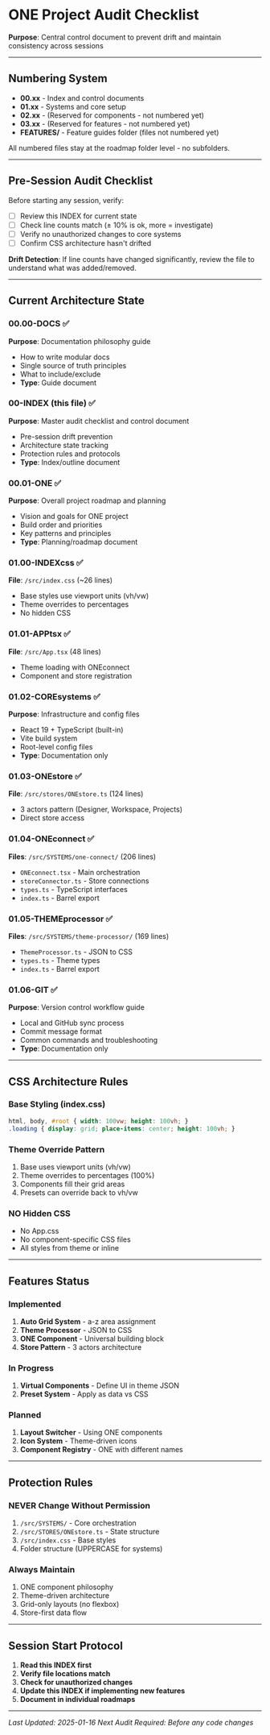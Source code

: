 # ONE Project Audit Checklist

**Purpose**: Central control document to prevent drift and maintain consistency across sessions

---

## Numbering System

- **00.xx** - Index and control documents
- **01.xx** - Systems and core setup
- **02.xx** - (Reserved for components - not numbered yet)
- **03.xx** - (Reserved for features - not numbered yet)
- **FEATURES/** - Feature guides folder (files not numbered yet)

All numbered files stay at the roadmap folder level - no subfolders.

---

## Pre-Session Audit Checklist

Before starting any session, verify:
- [ ] Review this INDEX for current state
- [ ] Check line counts match (± 10% is ok, more = investigate)
- [ ] Verify no unauthorized changes to core systems
- [ ] Confirm CSS architecture hasn't drifted

**Drift Detection**: If line counts have changed significantly, review the file to understand what was added/removed.

---

## Current Architecture State

### 00.00-DOCS ✅
**Purpose**: Documentation philosophy guide
- How to write modular docs
- Single source of truth principles
- What to include/exclude
- **Type**: Guide document

### 00-INDEX (this file) ✅
**Purpose**: Master audit checklist and control document
- Pre-session drift prevention
- Architecture state tracking
- Protection rules and protocols
- **Type**: Index/outline document

### 00.01-ONE ✅  
**Purpose**: Overall project roadmap and planning
- Vision and goals for ONE project
- Build order and priorities
- Key patterns and principles
- **Type**: Planning/roadmap document

### 01.00-INDEXcss ✅
**File**: `/src/index.css` (~26 lines)
- Base styles use viewport units (vh/vw)
- Theme overrides to percentages
- No hidden CSS

### 01.01-APPtsx ✅
**File**: `/src/App.tsx` (48 lines)
- Theme loading with ONEconnect
- Component and store registration

### 01.02-COREsystems ✅
**Purpose**: Infrastructure and config files
- React 19 + TypeScript (built-in)
- Vite build system
- Root-level config files
- **Type**: Documentation only

### 01.03-ONEstore ✅
**File**: `/src/stores/ONEstore.ts` (124 lines)
- 3 actors pattern (Designer, Workspace, Projects)
- Direct store access

### 01.04-ONEconnect ✅
**Files**: `/src/SYSTEMS/one-connect/` (206 lines)
- `ONEconnect.tsx` - Main orchestration
- `storeConnector.ts` - Store connections  
- `types.ts` - TypeScript interfaces
- `index.ts` - Barrel export

### 01.05-THEMEprocessor ✅
**Files**: `/src/SYSTEMS/theme-processor/` (169 lines)
- `ThemeProcessor.ts` - JSON to CSS
- `types.ts` - Theme types
- `index.ts` - Barrel export

### 01.06-GIT ✅
**Purpose**: Version control workflow guide
- Local and GitHub sync process
- Commit message format
- Common commands and troubleshooting
- **Type**: Documentation only

---

## CSS Architecture Rules

### Base Styling (index.css)
```css
html, body, #root { width: 100vw; height: 100vh; }
.loading { display: grid; place-items: center; height: 100vh; }
```

### Theme Override Pattern
1. Base uses viewport units (vh/vw)
2. Theme overrides to percentages (100%)
3. Components fill their grid areas
4. Presets can override back to vh/vw

### NO Hidden CSS
- No App.css
- No component-specific CSS files
- All styles from theme or inline

---

## Features Status

### Implemented
1. **Auto Grid System** - a-z area assignment
2. **Theme Processor** - JSON to CSS
3. **ONE Component** - Universal building block
4. **Store Pattern** - 3 actors architecture

### In Progress
1. **Virtual Components** - Define UI in theme JSON
2. **Preset System** - Apply as data vs CSS

### Planned
1. **Layout Switcher** - Using ONE components
2. **Icon System** - Theme-driven icons
3. **Component Registry** - ONE with different names

---

## Protection Rules

### NEVER Change Without Permission
1. `/src/SYSTEMS/` - Core orchestration
2. `/src/STORES/ONEstore.ts` - State structure
3. `/src/index.css` - Base styles
4. Folder structure (UPPERCASE for systems)

### Always Maintain
1. ONE component philosophy
2. Theme-driven architecture
3. Grid-only layouts (no flexbox)
4. Store-first data flow

---

## Session Start Protocol

1. **Read this INDEX first**
2. **Verify file locations match**
3. **Check for unauthorized changes**
4. **Update this INDEX if implementing new features**
5. **Document in individual roadmaps**

---

*Last Updated: 2025-01-16*
*Next Audit Required: Before any code changes*